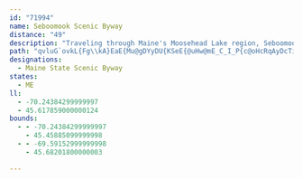 ```yaml
---
id: "71994"
name: Seboomook Scenic Byway
distance: "49"
description: "Traveling through Maine's Moosehead Lake region, Seboomook Scenic Byway takes Route 15 from Greenville to Jackman.  "
path: "qvluG`ovkL{Fg\\kA}EaE{Mu@gDYyDU{KSeE{@uHw@mE_C_I_P{c@oHcRqAyDcTiz@gGcWiBaJs@uGI_BE}J~@onCRoH^mGj@{GtAaKjBsJ~B{IpB{FlTki@jAgDbAiDxAwG~@iGz@gJPaEFgEAaHi@}WEqHTuHb@gEx@sEhC{IdByD~@aBnKgMhAmB^_Ah@sBXmD@mCG_BmBk^gGsd@_@gFu@qXSqBgE_Wo@eFoAiWOiFNiRNgFdA{PFgQ`@wIVqBnHy]lAqGhB}Ox@{E^eBd@gBrSsn@fB{DxB_DbSeSxDcFlDoF|CgG~AuDfCaHrBsHdAsEj@eDbPeeAr@{GN_DH{CC}S_CykD?eJT}l@Hyc@TgYCmF[iM}@gMk@cFs@aF}EiXk@gEq@_IKuFDaHLyC^_EdAgHrCgLh@oCb@eFDmAA{DIsBWeCu@gEeAgDaCyFoAqD_AaEi@cFI}C?_DN{CTqBf@sC~@mDhAiCn@gA~KsOhDaHdByE`CaJjKah@jA_Hr@iH^gGHeFEcIi@gREmIN{Jt@{NpFoj@t@aLRgIDcSN_oBEmGIoBQyCa@qCu@oDoAmDa{@chB_BuDcAqCy@wCgAgFii@suCcAsE_AyCeAsCmBsD_BeCkZq]wFcFcWaRiCyB}CuDkDyFiCaDsCkBcJmEkJ_EmBeAoDiCgCmC}@mA{ByDcAyBoAkDiAsDyMeq@mAeFoAaEoB_FwBkEuBiDqIcMyA_BoAk@yAQ}ALy@Vm@^oG`GwD~CaFtCuCdA{FxAcCPyCKaDaAsj@}\\ig@{YiAu@sBkBmBuCu@}AcAiDcD{Rm@eCcBiEg@eBaAsEk@aFw@mEuAgGuAuE}@eB}DsFoEgH{FkGcA{B[_CImEDkA~@cIB_AIgAyDwV}D_MwAaFeCcLOkASsC?{Dp@sG\\aBlAeD^m@`GkHd@u@dAyCf@_CNkA?uCo@yKY{PEoO@aA\\yCdAuDrAsBbBcBnB{@fFgAbC]tBG`CXtB`@fGvBzFrAxCXvHRjGz@~v@~PpDXnDSlD}@xAo@d{@ef@fCeAnF_A`wBk[vDw@tDaAdGaCfIqEtK}GxC_BfGyBlD_AtlB}WzGs@`HMpb@TlAG|A]~ByAx@gApJuQj^cs@pDiGlJaOfDwEz[{`@bEyDxCmBzNkGfCy@nB[zCMjd@NbBE|B[j^mI`v@gIpDa@lD_A|UgMnAy@hAgAbAqAx@_Bn@gBv@_CzAsJnAaE|@uBdAcA~BcBbP{RzGuHlZuVlDgCtB_ApA_@vqA_]fD_@pISja@O|FSzEe@dGmAzHgCt_@wO|QeIzCaAhKmEbEkCtAkArC}CvUk]nA_Cf@mAtA}Fl@gDNyAdAk[^mFpC_Yp@{Ib@{Ob@k^dAmFlAqD~AuCxAsAhA}A`AaCZsATeBJoBA_C_@aITaHHmA^oBlAcDz@qAl@k@d@a@z@_@`Bm@rAQdBBbARlAh@hA|@z@lApBxDz@tAdAhApBlAhBf@xAL`Ja@vAQnA_@~ByA~LkNbCyBbCaA`BQByHfEso@b@qJhEuzANsJYqN"
designations:
  - Maine State Scenic Byway
states:
  - ME
ll:
  - -70.24384299999997
  - 45.617859000000124
bounds:
  - - -70.24384299999997
    - 45.45885099999998
  - - -69.59152999999998
    - 45.68201800000003

---
```


